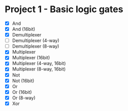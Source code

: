# Project 1 - Basic logic gates

- [x] And
- [x] And (16bit)
- [x] Demultiplexer
- [ ] Demultiplexer (4-way)
- [ ] Demultiplexer (8-way)
- [x] Multiplexer
- [x] Multiplexer (16bit)
- [x] Multiplexer (4-way, 16bit)
- [x] Multiplexer (8-way, 16bit)
- [x] Not
- [x] Not (16bit)
- [x] Or
- [x] Or (16bit)
- [x] Or (8-way)
- [x] Xor